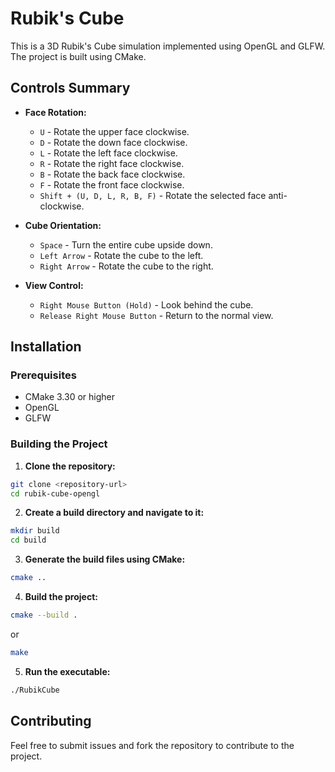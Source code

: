 # Rubik's Cube

This is a 3D Rubik's Cube simulation implemented using OpenGL and GLFW. The project is built using CMake.

## Controls Summary

- **Face Rotation:**
  - `U` - Rotate the upper face clockwise.
  - `D` - Rotate the down face clockwise.
  - `L` - Rotate the left face clockwise.
  - `R` - Rotate the right face clockwise.
  - `B` - Rotate the back face clockwise.
  - `F` - Rotate the front face clockwise.
  - `Shift + (U, D, L, R, B, F)` - Rotate the selected face anti-clockwise.

- **Cube Orientation:**
  - `Space` - Turn the entire cube upside down.
  - `Left Arrow` - Rotate the cube to the left.
  - `Right Arrow` - Rotate the cube to the right.

- **View Control:**
  - `Right Mouse Button (Hold)` - Look behind the cube.
  - `Release Right Mouse Button` - Return to the normal view.

## Installation

### Prerequisites

- CMake 3.30 or higher
- OpenGL
- GLFW

### Building the Project

1. **Clone the repository:**

  ```bash
  git clone <repository-url>
  cd rubik-cube-opengl
  ```

2. **Create a build directory and navigate to it:**
```bash
mkdir build
cd build
```

3. **Generate the build files using CMake:**
```bash
cmake ..
```

4. **Build the project:**
```bash
cmake --build .
```
or
```bash
make
```

5. **Run the executable:**
```bash
./RubikCube
```

## Contributing
Feel free to submit issues and fork the repository to contribute to the project.
